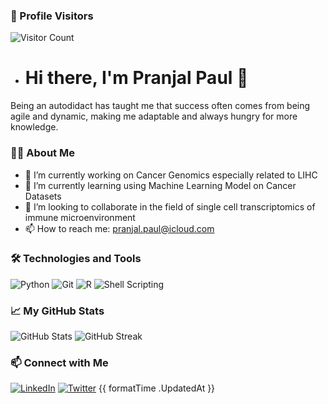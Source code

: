 
### 👀 Profile Visitors
![Visitor Count](https://komarev.com/ghpvc/?username=elexipaul&style=for-the-badge)
- # Hi there, I'm Pranjal Paul 👋
Being an autodidact has taught me that success often comes from being agile and dynamic, making me adaptable and always hungry for more knowledge.
### 👨‍💻 About Me
- 🔭 I’m currently working on Cancer Genomics especially related to LIHC 
- 🌱 I’m currently learning using Machine Learning Model on Cancer Datasets
- 👯 I’m looking to collaborate in the field of single cell transcriptomics of immune microenvironment 
- 📫 How to reach me: pranjal.paul@icloud.com

### 🛠️ Technologies and Tools
![Python](https://img.shields.io/badge/-Python-3776AB?logo=python&logoColor=white&style=for-the-badge)
![Git](https://img.shields.io/badge/-Git-F05032?logo=git&logoColor=white&style=for-the-badge)
![R](https://img.shields.io/badge/-R-276DC3?logo=r&logoColor=white&style=for-the-badge)
![Shell Scripting](https://img.shields.io/badge/-Shell_Scripting-4EAA25?logo=gnu-bash&logoColor=white&style=for-the-badge)

### 📈 My GitHub Stats
![GitHub Stats](https://github-readme-stats.vercel.app/api?username=elexipaul&show_icons=true&theme=radical)
![GitHub Streak](https://github-readme-streak-stats.herokuapp.com/?user=elexipaul&theme=radical)



### 📫 Connect with Me
[![LinkedIn](https://img.shields.io/badge/LinkedIn-0077B5?logo=linkedin&logoColor=white&style=for-the-badge)](https://linkedin.com/in/pranjal-dbt)
[![Twitter](https://img.shields.io/badge/Twitter-1DA1F2?logo=twitter&logoColor=white&style=for-the-badge)](https://twitter.com/Elexi_paul)
{{ formatTime .UpdatedAt }}

<!---
elexipaul/elexipaul is a ✨ special ✨ repository because its `README.md` (this file) appears on your GitHub profile.
You can click the Preview link to take a look at your changes.
--->
